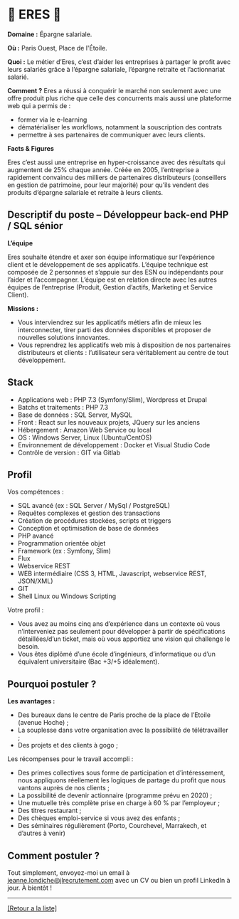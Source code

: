 # 💸 ERES 💸

**Domaine :**  Épargne salariale.

**Où :** Paris Ouest, Place de l'Étoile.

**Quoi :** Le métier d’Eres, c’est d’aider les entreprises à partager le profit avec leurs salariés grâce à l’épargne salariale, l’épargne retraite et l’actionnariat salarié. 

**Comment ?** Eres a réussi à conquérir le marché non seulement avec une offre produit plus riche que celle des concurrents mais aussi une plateforme web qui a permis de : 
* former via le e-learning
* dématérialiser les workflows, notamment la souscription des contrats
* permettre à ses partenaires de communiquer avec leurs clients.

**Facts & Figures**

Eres c’est aussi une entreprise en hyper-croissance avec des résultats qui augmentent de 25% chaque année.
Créée en 2005, l’entreprise a rapidement convaincu des milliers de partenaires distributeurs (conseillers en gestion de patrimoine, pour leur majorité) pour qu’ils vendent des produits d’épargne salariale et retraite à leurs clients.

## Descriptif du poste – Développeur back-end PHP / SQL sénior

**L’équipe**

Eres souhaite étendre et axer son équipe informatique sur l’expérience client et le développement de ses applicatifs. L’équipe technique est composée de 2 personnes et s’appuie sur des ESN ou indépendants pour l’aider et l’accompagner.
L’équipe est en relation directe avec les autres équipes de l’entreprise (Produit, Gestion d’actifs, Marketing et Service Client). 

**Missions :**

* Vous interviendrez sur les applicatifs métiers afin de mieux les interconnecter, tirer parti des données disponibles et proposer de nouvelles solutions innovantes. 
* Vous reprendrez les applicatifs web mis à disposition de nos partenaires distributeurs et clients : l’utilisateur sera véritablement au centre de tout développement.

## Stack

* Applications web : PHP 7.3 (Symfony/Slim), Wordpress et Drupal
* Batchs et traitements : PHP 7.3
* Base de données : SQL Server, MySQL
* Front : React sur les nouveaux projets, JQuery sur les anciens 
* Hébergement : Amazon Web Service ou local
* OS : Windows Server, Linux (Ubuntu/CentOS)
* Environnement de développement : Docker et Visual Studio Code
* Contrôle de version : GIT via Gitlab

## Profil

Vos compétences : 

* SQL avancé (ex : SQL Server / MySql / PostgreSQL)
* Requêtes complexes et gestion des transactions
* Création de procédures stockées, scripts et triggers
* Conception et optimisation de base de données
* PHP avancé 
* Programmation orientée objet
* Framework (ex : Symfony, Slim)
* Flux
* Webservice REST
* WEB intermédiaire (CSS 3, HTML, Javascript, webservice REST, JSON/XML)
* GIT
* Shell Linux ou Windows Scripting

Votre profil :

* Vous avez au moins cinq ans d’expérience dans un contexte où vous n’interveniez pas seulement pour développer à partir de spécifications détaillées/d’un ticket, mais où vous apportiez une vision qui challenge le besoin. 
* Vous êtes diplômé d’une école d’ingénieurs, d’informatique ou d’un équivalent universitaire (Bac +3/+5 idéalement).

## Pourquoi postuler ?

**Les avantages :** 

* Des bureaux dans le centre de Paris proche de la place de l’Etoile (avenue Hoche) ; 
* La souplesse dans votre organisation avec la possibilité de télétravailler ;
* Des projets et des clients à gogo ;

Les récompenses pour le travail accompli :

* Des primes collectives sous forme de participation et d’intéressement, nous appliquons réellement les logiques de partage du profit que nous vantons auprès de nos clients ;
* La possibilité de devenir actionnaire (programme prévu en 2020) ;
* Une mutuelle très complète prise en charge à 60 % par l’employeur ; 
* Des titres restaurant ;
* Des chèques emploi-service si vous avez des enfants ;
* Des séminaires régulièrement (Porto, Courchevel, Marrakech, et d’autres à venir) 

## Comment postuler ?

Tout simplement, envoyez-moi un email à jeanne.londiche@jlrecrutement.com avec un CV ou bien un profil LinkedIn à jour. À bientôt ! 

----
<a href="https://github.com/jlondiche/job-board-php/blob/master/README.md">[Retour a la liste]</a>
